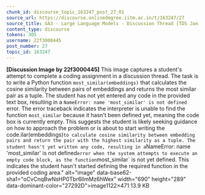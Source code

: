 ```yaml
---
chunk_id: discourse_topic_163247_post_27_01
source_url: https://discourse.onlinedegree.iitm.ac.in/t/163247/27
source_title: GA3 - Large Language Models - Discussion Thread [TDS Jan 2025]
content_type: discourse
tokens: 305
username: 22f3000445
post_number: 27
topic_id: 163247
---
```


**[Discussion Image by 22f3000445]** This image captures a student's attempt to complete a coding assignment in a discussion thread. The task is to write a Python function `most_similar(embeddings)` that calculates the cosine similarity between pairs of embeddings and returns the most similar pair as a tuple. The student has not yet entered any code in the provided text box, resulting in a `NameError: name 'most_similar' is not defined` error. The error traceback indicates the interpreter is unable to find the function `most_similar` because it hasn't been defined yet, meaning the code box is currently empty. This suggests the student is likely seeking guidance on how to approach the problem or is about to start writing the code.ilar(embeddings)` to calculate cosine similarity between embedding pairs and return the pair with the highest similarity as a tuple. The student hasn't yet written any code, resulting in a `NameError: name 'most_similar' is not defined` error when the system attempts to execute an empty code block, as the function `most_similar` is not yet defined. This indicates the student hasn't started defining the required function in the provided coding area." alt="image" data-base62-sha1="oCvCnqBwNsHP0Tbr6llmMz6hWex" width="690" height="289" data-dominant-color="27292D">image1122×471 13.9 KB
